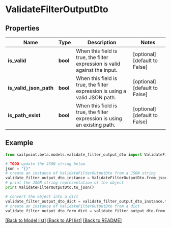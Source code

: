 # ValidateFilterOutputDto


## Properties
Name | Type | Description | Notes
------------ | ------------- | ------------- | -------------
**is_valid** | **bool** | When this field is true, the filter expression is valid against the input. | [optional] [default to False]
**is_valid_json_path** | **bool** | When this field is true, the filter expression is using a valid JSON path. | [optional] [default to False]
**is_path_exist** | **bool** | When this field is true, the filter expression is using an existing path. | [optional] [default to False]

## Example

```python
from sailpoint.beta.models.validate_filter_output_dto import ValidateFilterOutputDto

# TODO update the JSON string below
json = "{}"
# create an instance of ValidateFilterOutputDto from a JSON string
validate_filter_output_dto_instance = ValidateFilterOutputDto.from_json(json)
# print the JSON string representation of the object
print ValidateFilterOutputDto.to_json()

# convert the object into a dict
validate_filter_output_dto_dict = validate_filter_output_dto_instance.to_dict()
# create an instance of ValidateFilterOutputDto from a dict
validate_filter_output_dto_form_dict = validate_filter_output_dto.from_dict(validate_filter_output_dto_dict)
```
[[Back to Model list]](../README.md#documentation-for-models) [[Back to API list]](../README.md#documentation-for-api-endpoints) [[Back to README]](../README.md)


